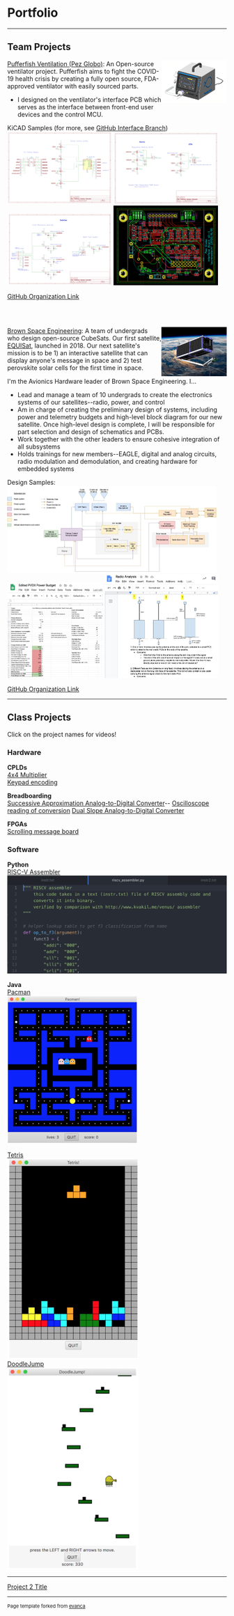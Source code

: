 # Portfolio

---

## Team Projects
<p style = "font-size:10">
<img src="images/PezGlobo.png?raw=true" style="float:right;width:150px;">
<a href="https://pez-globo.org">Pufferfish Ventilation (Pez Globo)</a>: An Open-source ventilator project. Pufferfish aims to fight the COVID-19 health crisis by creating a fully open source, FDA-approved ventilator with easily sourced parts.
    <ul>
        <li>
            I designed on the ventilator's interface PCB which serves as the interface between front-end user devices and the control MCU.
        </li>
    </ul>
KiCAD Samples (for more, see <a href="https://github.com/pez-globo/pufferfish-electronics/tree/interface">GitHub Interface Branch</a>)
<img src="images/PezGloboConnections.png?raw=true" style="width:240px;">

<img src="images/PezGloboAlarmsLeds.png?raw=true" style="width:240px;">

<img src="images/PezGloboSwitches.png?raw=true" style="width:240px;">

<img src="images/PezGloboInterfacePCB.png?raw=true" style="width:240px;">

<a href="https://github.com/pez-globo/">GitHub Organization Link</a>
</p>

<br>
<br>

<p style = "font-size:10">
<img src="images/PVDX.png?raw=true" style="float:right;width:150px;">
<a href="https://brownspace.org">Brown Space Engineering</a>: A team of undergrads who design open-source CubeSats. Our first satellite, <a href="https://brownspace.org">EQUISat</a>, launched in 2018. Our next satellite's mission is to be 1) an interactive satellite that can display anyone's message in space and 2) test perovskite solar cells for the first time in space.
</p>
<p>
I'm the Avionics Hardware leader of Brown Space Engineering. I...
    <ul>
        <li>
            Lead and manage a team of 10 undergrads to create the electronics systems of our satellites--radio, power, and control
        </li>
        <li>
            Am in charge of creating the preliminary design of systems, including power and telemetry budgets and high-level block diagram for our new satellite. Once high-level design is complete, I will be responsible for part selection and design of schematics and PCBs.
        </li>
        <li>
            Work together with the other leaders to ensure cohesive integration of all subsystems
        </li>
        <li>
            Holds trainings for new members--EAGLE, digital and analog circuits, radio modulation and demodulation, and creating hardware for embedded systems
        </li>
  </ul>

Design Samples: <br>
<img src="images/BSEBlockDiagram.jpg?raw=true" style="width:480px;">
<img src="images/PVDXPowerBudget.png?raw=true" style="width:220px;">
<img src="images/PVDXRadioAnalysis.png?raw=true" style="width:260px;">

<a href="https://github.com/BrownSpaceEngineering">GitHub Organization Link</a>

</p>

---

## Class Projects
Click on the project names for videos!

### Hardware
<b> CPLDs </b> <br>
[4x4 Multiplier](/mov/CPLDMultiplier.MP4) <br>
[Keypad encoding](/mov/KeyPadEncoding.mp4) <br>

<b> Breadboarding </b> <br>
[Successive Approximation Analog-to-Digital Converter](/mov/ApproxA_DConverter.MP4)-- [Oscilloscope reading of conversion](/mov/ApproxA_DConverterOscilloscope.MP4)
[Dual Slope Analog-to-Digital Converter](/mov/A_DDualSlope.MP4) 

<b> FPGAs </b> <br>
[Scrolling message board](/mov/FPGAScroll.mp4)<br>

### Software
<b> Python </b> <br>
[RISC-V Assembler](/mov/Assembler.mov)
<img src="images/Assembler.png?raw=true">

<b> Java </b> <br>
[Pacman](/mov/Pacman.mov) <br>
<img src="images/Pacman.png" style="width:300px;"><br>

[Tetris](/mov/Tetris.mov)  <br>
<img src="images/Tetris.png" style="width:300px;"> <br>
[DoodleJump](/mov/DoodleJump.mov) <br>
<img src="images/DoodleJump.png" style="width:300px;"> <br>


---
[Project 2 Title](/pdf/sample_presentation.pdf)

---
<p style="font-size:11px">Page template forked from <a href="https://github.com/evanca/quick-portfolio">evanca</a></p>
<!-- Remove above link if you don't want to attibute -->
